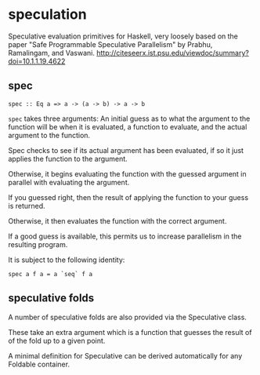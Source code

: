 speculation
===========

Speculative evaluation primitives for Haskell, very loosely based on the paper "Safe Programmable Speculative Parallelism" by
Prabhu, Ramalingam, and Vaswani. <http://citeseerx.ist.psu.edu/viewdoc/summary?doi=10.1.1.19.4622>

spec
----

    spec :: Eq a => a -> (a -> b) -> a -> b

`spec` takes three arguments: An initial guess as to what the argument to the function will be when it is evaluated, a function to evaluate, and the actual argument to the function. 

Spec checks to see if its actual argument has been evaluated, if so it just applies the function to the argument.

Otherwise, it begins evaluating the function with the guessed argument in parallel with evaluating the argument.

If you guessed right, then the result of applying the function to your guess is returned.

Otherwise, it then evaluates the function with the correct argument.

If a good guess is available, this permits us to increase parallelism in the resulting program.

It is subject to the following identity:

    spec a f a = a `seq` f a 

speculative folds
-----------------

A number of speculative folds are also provided via the Speculative class.

These take an extra argument which is a function that guesses the result of of the fold up to a given point.

A minimal definition for Speculative can be derived automatically for any Foldable container.
